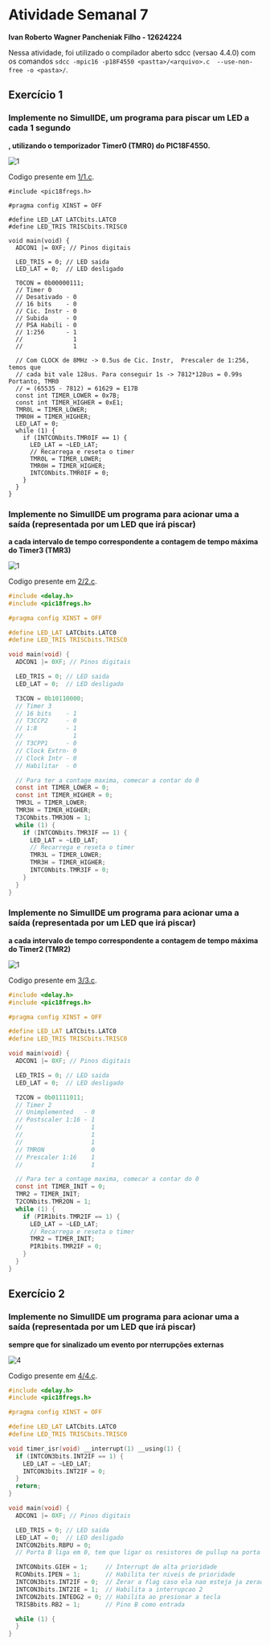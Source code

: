 # Atividade Semanal 7

**Ivan Roberto Wagner Pancheniak Filho - 12624224**

Nessa atividade, foi utilizado o compilador aberto sdcc (versao 4.4.0) com os comandos
`sdcc -mpic16 -p18F4550 <pastta>/<arquivo>.c  --use-non-free -o <pasta>/`.

## Exercício 1

### Implemente no SimulIDE, um programa para piscar um LED a cada 1 segundo
**, utilizando o temporizador Timer0 (TMR0) do PIC18F4550.**

![1](1.png)

Codigo presente em [1/1.c](1/1.c).
```C#include <delay.h>
#include <pic18fregs.h>

#pragma config XINST = OFF

#define LED_LAT LATCbits.LATC0
#define LED_TRIS TRISCbits.TRISC0

void main(void) {
  ADCON1 |= 0XF; // Pinos digitais

  LED_TRIS = 0; // LED saida
  LED_LAT = 0;  // LED desligado

  T0CON = 0b00000111;
  // Timer 0
  // Desativado - 0
  // 16 bits    - 0
  // Cic. Instr - 0
  // Subida     - 0
  // PSA Habili - 0
  // 1:256      - 1
  //              1
  //              1

  // Com CLOCK de 8MHz -> 0.5us de Cic. Instr,  Prescaler de 1:256, temos que
  // cada bit vale 128us. Para conseguir 1s -> 7812*128us = 0.99s Portanto, TMR0
  // = (65535 - 7812) = 61629 = E17B
  const int TIMER_LOWER = 0x7B;
  const int TIMER_HIGHER = 0xE1;
  TMR0L = TIMER_LOWER;
  TMR0H = TIMER_HIGHER;
  LED_LAT = 0;
  while (1) {
    if (INTCONbits.TMR0IF == 1) {
      LED_LAT = ~LED_LAT;
      // Recarrega e reseta o timer
      TMR0L = TIMER_LOWER;
      TMR0H = TIMER_HIGHER;
      INTCONbits.TMR0IF = 0;
    }
  }
}
```

### Implemente no SimulIDE um programa para acionar uma a saída (representada por um LED que irá piscar)
**a cada intervalo de tempo correspondente a contagem de tempo máxima do Timer3 (TMR3)**

![1](1.png)

Codigo presente em [2/2.c](2/2.c).
```C
#include <delay.h>
#include <pic18fregs.h>

#pragma config XINST = OFF

#define LED_LAT LATCbits.LATC0
#define LED_TRIS TRISCbits.TRISC0

void main(void) {
  ADCON1 |= 0XF; // Pinos digitais

  LED_TRIS = 0; // LED saida
  LED_LAT = 0;  // LED desligado

  T3CON = 0b10110000;
  // Timer 3
  // 16 bits    - 1
  // T3CCP2     - 0
  // 1:8        - 1
  //              1
  // T3CPP1     - 0
  // Clock Extrn- 0
  // Clock Intr - 0
  // Habilitar  - 0

  // Para ter a contage maxima, comecar a contar do 0
  const int TIMER_LOWER = 0;
  const int TIMER_HIGHER = 0;
  TMR3L = TIMER_LOWER;
  TMR3H = TIMER_HIGHER;
  T3CONbits.TMR3ON = 1;
  while (1) {
    if (INTCONbits.TMR3IF == 1) {
      LED_LAT = ~LED_LAT;
      // Recarrega e reseta o timer
      TMR3L = TIMER_LOWER;
      TMR3H = TIMER_HIGHER;
      INTCONbits.TMR3IF = 0;
    }
  }
}
```

### Implemente no SimulIDE um programa para acionar uma a saída (representada por um LED que irá piscar)
**a cada intervalo de tempo correspondente a contagem de tempo máxima do Timer2 (TMR2)**

![1](1.png)

Codigo presente em [3/3.c](3/3.c).

```C
#include <delay.h>
#include <pic18fregs.h>

#pragma config XINST = OFF

#define LED_LAT LATCbits.LATC0
#define LED_TRIS TRISCbits.TRISC0

void main(void) {
  ADCON1 |= 0XF; // Pinos digitais

  LED_TRIS = 0; // LED saida
  LED_LAT = 0;  // LED desligado

  T2CON = 0b01111011;
  // Timer 2
  // Unimplemented   - 0
  // Postscaler 1:16 - 1
  //                   1
  //                   1
  //                   1
  // TMRON             0
  // Prescaler 1:16    1
  //                   1

  // Para ter a contage maxima, comecar a contar do 0
  const int TIMER_INIT = 0;
  TMR2 = TIMER_INIT;
  T2CONbits.TMR2ON = 1;
  while (1) {
    if (PIR1bits.TMR2IF == 1) {
      LED_LAT = ~LED_LAT;
      // Recarrega e reseta o timer
      TMR2 = TIMER_INIT;
      PIR1bits.TMR2IF = 0;
    }
  }
}
```
## Exercício 2


### Implemente no SimulIDE um programa para acionar uma a saída (representada por um LED que irá piscar)
**sempre que for sinalizado um evento por nterrupções externas**

![4](4.png)

Codigo presente em [4/4.c](4/4.c).

```C
#include <delay.h>
#include <pic18fregs.h>

#pragma config XINST = OFF

#define LED_LAT LATCbits.LATC0
#define LED_TRIS TRISCbits.TRISC0

void timer_isr(void) __interrupt(1) __using(1) {
  if (INTCON3bits.INT2IF == 1) {
    LED_LAT = ~LED_LAT;
    INTCON3bits.INT2IF = 0;
  }
  return;
}

void main(void) {
  ADCON1 |= 0XF; // Pinos digitais

  LED_TRIS = 0; // LED saida
  LED_LAT = 0;  // LED desligado
  INTCON2bits.RBPU = 0;
  // Porta B liga em 0, tem que ligar os resistores de pullup na porta

  INTCONbits.GIEH = 1;     // Interrupt de alta prioridade
  RCONbits.IPEN = 1;       // Habilita ter niveis de prioridade
  INTCON3bits.INT2IF = 0;  // Zerar a flag caso ela nao esteja ja zerada
  INTCON3bits.INT2IE = 1;  // Habilita a interrupcao 2
  INTCON2bits.INTEDG2 = 0; // Habilita ao presionar a tecla
  TRISBbits.RB2 = 1;       // Pino B como entrada

  while (1) {
  }
}
```

